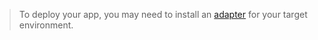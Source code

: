 
> To deploy your app, you may need to install an [adapter](https://kit.svelte.dev/docs/adapters) for your target environment.
